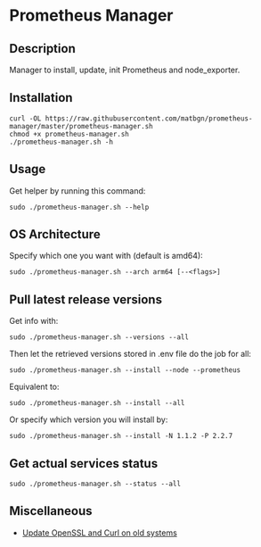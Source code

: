 # Prometheus Manager

## Description
Manager to install, update, init Prometheus and node_exporter.

## Installation
    curl -OL https://raw.githubusercontent.com/matbgn/prometheus-manager/master/prometheus-manager.sh
    chmod +x prometheus-manager.sh
    ./prometheus-manager.sh -h

## Usage
Get helper by running this command:

    sudo ./prometheus-manager.sh --help

## OS Architecture
Specify which one you want with (default is amd64):

    sudo ./prometheus-manager.sh --arch arm64 [--<flags>]

## Pull latest release versions
Get info with:

    sudo ./prometheus-manager.sh --versions --all

Then let the retrieved versions stored in .env file do the job for all:

    sudo ./prometheus-manager.sh --install --node --prometheus

Equivalent to:

    sudo ./prometheus-manager.sh --install --all

Or specify which version you will install by:

    sudo ./prometheus-manager.sh --install -N 1.1.2 -P 2.2.7

## Get actual services status

    sudo ./prometheus-manager.sh --status --all

## Miscellaneous

- [Update OpenSSL and Curl on old systems](update_ssl_curl_on_old_systems.md)
